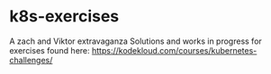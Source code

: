 # k8s-exercises
A zach and Viktor extravaganza
Solutions and works in progress for exercises found here: https://kodekloud.com/courses/kubernetes-challenges/

